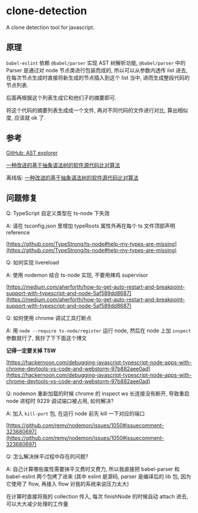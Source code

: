 clone-detection
======

A clone detection tool for javascript.

## 原理

`babel-eslint` 依赖 `@babel/parser` 实现 AST 树解析功能, `@babel/parser` 中的 Parser 是通过对 node 节点类进行包装而成的, 所以可以从参数内透传 list 进去, 在每次节点生成时直接将新生成的节点插入到这个 list 当中, 进而生成整段代码的节点列表.

后面再根据这个列表生成它和他们子的摘要即可.

将这个代码的摘要列表生成成一个文件, 再对不同代码的文件进行对比, 算出相似度, 应该就 ok 了.

## 参考

[GitHub: AST explorer](https://github.com/fkling/astexplorer)

[一种改进的基于抽象语法树的软件源代码比对算法](http://netinfo-security.org/CN/article/downloadArticleFile.do?attachType=PDF&id=3520)

离线版: [一种改进的基于抽象语法树的软件源代码比对算法](reference/一种改进的基于抽象语法树的软件源代码比对算法.pdf)

## 问题修复

Q: TypeScript 自定义类型在 ts-node 下失效

A: 请在 tsconfig.json 里增加 typeRoots 属性外再在每个 ts 文件顶部声明 reference

   [https://github.com/TypeStrong/ts-node#help-my-types-are-missing](https://github.com/TypeStrong/ts-node#help-my-types-are-missing)
    
Q: 如何实现 livereload

A: 使用 nodemon 结合 ts-node 实现, 不要用辣鸡 supervisor

   [https://medium.com/aherforth/how-to-get-auto-restart-and-breakpoint-support-with-typescript-and-node-5af589dd8687](https://medium.com/aherforth/how-to-get-auto-restart-and-breakpoint-support-with-typescript-and-node-5af589dd8687)

Q: 如何使用 chrome 调试工具打断点

A: 用 `node --require ts-node/register` 运行 node, 然后在 node 上加 `inspect` 参数就行了, 我抄了下下面这个博文

   __记得一定要关掉 TSW__
   
   [https://hackernoon.com/debugging-javascript-typescript-node-apps-with-chrome-devtools-vs-code-and-webstorm-97b882aee0ad](https://hackernoon.com/debugging-javascript-typescript-node-apps-with-chrome-devtools-vs-code-and-webstorm-97b882aee0ad)

Q: nodemon 重新加载的时候 chrome 的 inspect ws 长连接没有断开, 导致重启 node 进程时 9229 调试端口被占用, 如何解决?

A: 加入 `kill-port` 包, 在运行 node 前先 kill 一下对应的端口

   [https://github.com/remy/nodemon/issues/1050#issuecomment-323680697](https://github.com/remy/nodemon/issues/1050#issuecomment-323680697)

Q: 怎么解决抹平过程中存在的问题?

A: 自己计算哪些属性需要抹平又费时又费力, 所以我直接把 babel-parser 和 babel-eslint 两个包拷了进来 (其中 eslint 是源码, parser 是编译后的 lib 包, 因为它使用了 flow, 再接入 flow 对我的系统来说压力太大)

   在计算时直接将我的 collection 传入, 每次 finishNode 的时候自动 attach 进去, 可以大大减少处理的工作量
